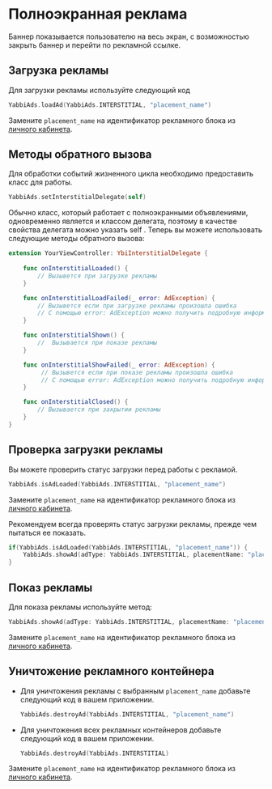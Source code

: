# Полноэкранная реклама
Баннер показывается пользователю на весь экран, с возможностью закрыть баннер и перейти по рекламной ссылке.

## Загрузка рекламы
Для загрузки рекламы используйте следующий код
```swift
YabbiAds.loadAd(YabbiAds.INTERSTITIAL, "placement_name")
```
Замените `placement_name` на идентификатор рекламного блока из [личного кабинета](https://mobileadx.ru).

## Методы обратного вызова
Для обработки событий жизненного цикла необходимо предоставить класс для работы.
```swift
YabbiAds.setInterstitialDelegate(self)
```
Обычно класс, который работает с полноэкранными объявлениями, одновременно является и классом делегата, поэтому в качестве свойства делегата можно указать self .
Теперь вы можете использовать следующие методы обратного вызова:

```swift
extension YourViewController: YbiInterstitialDelegate {
    
    func onInterstitialLoaded() {
        // Вызывется при загрузке рекламы
    }

    func onInterstitialLoadFailed(_ error: AdException) {
        // Вызывется если при загрузке рекламы произошла ошибка
        // С помощью error: AdException можно получить подробную информацию об ошибке
    }

    func onInterstitialShown() {
        //  Вызывается при показе рекламы
    }

    func onInterstitialShowFailed(_ error: AdException) {
         // Вызывется если при показе рекламы произошла ошибка
         // С помощью error: AdException можно получить подробную информацию об ошибке
    }

    func onInterstitialClosed() {
        // Вызывается при закрытии рекламы
    }
}
```

## Проверка загрузки рекламы
Вы можете проверить статус загрузки перед работы с рекламой.
```swift
YabbiAds.isAdLoaded(YabbiAds.INTERSTITIAL, "placement_name")
```
Замените `placement_name` на идентификатор рекламного блока из [личного кабинета](https://mobileadx.ru).

Рекомендуем всегда проверять статус загрузки рекламы, прежде чем пытаться ее показать.
```swift
if(YabbiAds.isAdLoaded(YabbiAds.INTERSTITIAL, "placement_name")) {
    YabbiAds.showAd(adType: YabbiAds.INTERSTITIAL, placementName: "placement_name", rootViewController: self)
}
```

## Показ рекламы
Для показа рекламы используйте метод:
```swift
YabbiAds.showAd(adType: YabbiAds.INTERSTITIAL, placementName: "placement_name", rootViewController: self)
```
Замените `placement_name` на идентификатор рекламного блока из [личного кабинета](https://mobileadx.ru).

## Уничтожение рекламного контейнера
* Для уничтожения рекламы с выбранным `placement_name` добавьте следующий код в вашем приложении.
    ```swift
    YabbiAds.destroyAd(YabbiAds.INTERSTITIAL, "placement_name")
    ```
* Для уничтожения всех рекламных контейнеров добавьте следующий код в вашем приложении.
    ```swift
    YabbiAds.destroyAd(YabbiAds.INTERSTITIAL)
    ```

Замените `placement_name` на идентификатор рекламного блока из [личного кабинета](https://mobileadx.ru).
